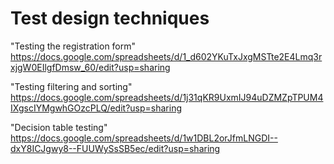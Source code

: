 # Test design techniques
"Testing the registration form"  
https://docs.google.com/spreadsheets/d/1_d602YKuTxJxgMSTte2E4Lmq3rxjgW0EIlgfDmsw_60/edit?usp=sharing

"Testing filtering and sorting"  
https://docs.google.com/spreadsheets/d/1j31qKR9UxmIJ94uDZMZpTPUM4IXgscIYMgwhGOzcPLQ/edit?usp=sharing

"Decision table testing" 
https://docs.google.com/spreadsheets/d/1w1DBL2orJfmLNGDI--dxY8ICJgwy8--FUUWySsSB5ec/edit?usp=sharing

